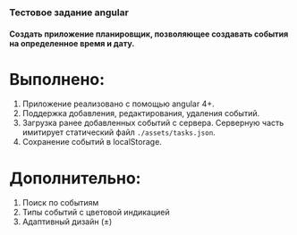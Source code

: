### Тестовое задание angular

#### Создать приложение планировщик, позволяющее создавать события на определенное время и дату. 
# Выполнено:
1. Приложение реализовано с помощью angular 4+.
1. Поддержка добавления, редактирования, удаления событий.
1. Загрузка ранее добавленных событий с сервера. Серверную часть имитирует статический файл `./assets/tasks.json`.
1. Сохранение событий в localStorage.

# Дополнительно:
1. Поиск по событиям
1. Типы событий с цветовой индикацией
1. Адаптивный дизайн (±)
